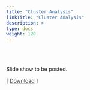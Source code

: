 ```yaml
---
title: "Cluster Analysis"
linkTitle: "Cluster Analysis"
description: >
type: docs
weight: 120
---
```


<br></br>

Slide show to be posted.

[ [Download](...) ]




